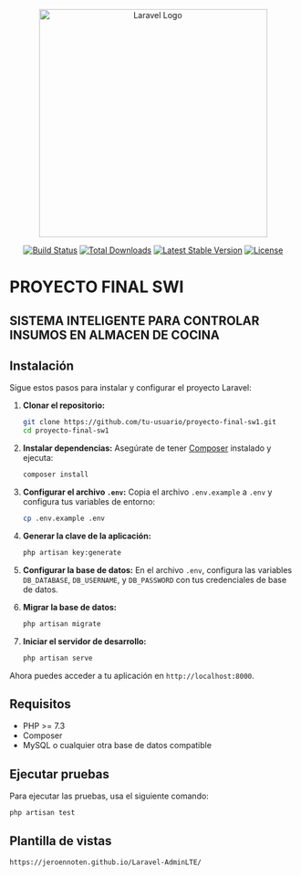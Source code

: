 <p align="center"><a href="https://laravel.com" target="_blank"><img src="https://raw.githubusercontent.com/laravel/art/master/logo-lockup/5%20SVG/2%20CMYK/1%20Full%20Color/laravel-logolockup-cmyk-red.svg" width="400" alt="Laravel Logo"></a></p>

<p align="center">
<a href="https://github.com/laravel/framework/actions"><img src="https://github.com/laravel/framework/workflows/tests/badge.svg" alt="Build Status"></a>
<a href="https://packagist.org/packages/laravel/framework"><img src="https://img.shields.io/packagist/dt/laravel/framework" alt="Total Downloads"></a>
<a href="https://packagist.org/packages/laravel/framework"><img src="https://img.shields.io/packagist/v/laravel/framework" alt="Latest Stable Version"></a>
<a href="https://packagist.org/packages/laravel/framework"><img src="https://img.shields.io/packagist/l/laravel/framework" alt="License"></a>
</p>

# PROYECTO FINAL SWI

## SISTEMA INTELIGENTE PARA CONTROLAR INSUMOS EN ALMACEN DE COCINA

## Instalación

Sigue estos pasos para instalar y configurar el proyecto Laravel:

1. **Clonar el repositorio:**
    ```bash
    git clone https://github.com/tu-usuario/proyecto-final-sw1.git
    cd proyecto-final-sw1
    ```

2. **Instalar dependencias:**
    Asegúrate de tener [Composer](https://getcomposer.org/) instalado y ejecuta:
    ```bash
    composer install
    ```

3. **Configurar el archivo `.env`:**
    Copia el archivo `.env.example` a `.env` y configura tus variables de entorno:
    ```bash
    cp .env.example .env
    ```

4. **Generar la clave de la aplicación:**
    ```bash
    php artisan key:generate
    ```

5. **Configurar la base de datos:**
    En el archivo `.env`, configura las variables `DB_DATABASE`, `DB_USERNAME`, y `DB_PASSWORD` con tus credenciales de base de datos.

6. **Migrar la base de datos:**
    ```bash
    php artisan migrate
    ```

7. **Iniciar el servidor de desarrollo:**
    ```bash
    php artisan serve
    ```

Ahora puedes acceder a tu aplicación en `http://localhost:8000`.

## Requisitos

- PHP >= 7.3
- Composer
- MySQL o cualquier otra base de datos compatible

## Ejecutar pruebas

Para ejecutar las pruebas, usa el siguiente comando:
```bash
php artisan test
```

## Plantilla de vistas

`https://jeroennoten.github.io/Laravel-AdminLTE/`